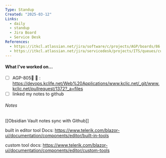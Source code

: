 ```yaml
---
Type: Standup
Created: "2025-03-12"
Links:
  - daily
  - standup
  - Jira Board
  - Service Desk
References:
  - https://itkcl.atlassian.net/jira/software/c/projects/AGP/boards/86
  - https://itkcl.atlassian.net/jira/servicedesk/projects/ITS/queues/custom/220
---
```

#### What I've worked on...
- [ ] AGP-805🔽 🏁 : https://devops.kclife.net/Web%20Applications/www.kclic.net/_git/www.kclic.net/pullrequest/1372?_a=files
- [ ] linked my notes to github 

###### Notes
[[Obsidian Vault notes sync with Github]]

built in editor tool Docs: https://www.telerik.com/blazor-ui/documentation/components/editor/built-in-tools

custom tool docs: https://www.telerik.com/blazor-ui/documentation/components/editor/custom-tools